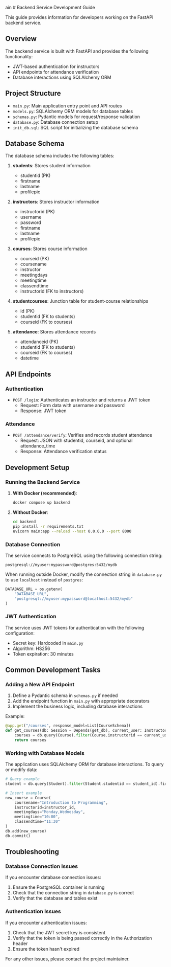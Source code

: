 ain # Backend Service Development Guide

This guide provides information for developers working on the FastAPI backend service.

## Overview

The backend service is built with FastAPI and provides the following functionality:
- JWT-based authentication for instructors
- API endpoints for attendance verification
- Database interactions using SQLAlchemy ORM

## Project Structure

- `main.py`: Main application entry point and API routes
- `models.py`: SQLAlchemy ORM models for database tables
- `schemas.py`: Pydantic models for request/response validation
- `database.py`: Database connection setup
- `init_db.sql`: SQL script for initializing the database schema

## Database Schema

The database schema includes the following tables:

1. **students**: Stores student information
   - studentid (PK)
   - firstname
   - lastname
   - profilepic

2. **instructors**: Stores instructor information
   - instructorid (PK)
   - username
   - password
   - firstname
   - lastname
   - profilepic

3. **courses**: Stores course information
   - courseid (PK)
   - coursename
   - instructor
   - meetingdays
   - meetingtime
   - classendtime
   - instructorid (FK to instructors)

4. **studentcourses**: Junction table for student-course relationships
   - id (PK)
   - studentid (FK to students)
   - courseid (FK to courses)

5. **attendance**: Stores attendance records
   - attendanceid (PK)
   - studentid (FK to students)
   - courseid (FK to courses)
   - datetime

## API Endpoints

### Authentication

- `POST /login`: Authenticates an instructor and returns a JWT token
  - Request: Form data with username and password
  - Response: JWT token

### Attendance

- `POST /attendance/verify`: Verifies and records student attendance
  - Request: JSON with studentid, courseid, and optional attendance_time
  - Response: Attendance verification status

## Development Setup

### Running the Backend Service

1. **With Docker (recommended)**:
   ```bash
   docker compose up backend
   ```

2. **Without Docker**:
   ```bash
   cd backend
   pip install -r requirements.txt
   uvicorn main:app --reload --host 0.0.0.0 --port 8000
   ```

### Database Connection

The service connects to PostgreSQL using the following connection string:
```
postgresql://myuser:mypassword@postgres:5432/mydb
```

When running outside Docker, modify the connection string in `database.py` to use `localhost` instead of `postgres`:
```python
DATABASE_URL = os.getenv(
    "DATABASE_URL",
    "postgresql://myuser:mypassword@localhost:5432/mydb"
)
```

### JWT Authentication

The service uses JWT tokens for authentication with the following configuration:
- Secret key: Hardcoded in `main.py`
- Algorithm: HS256
- Token expiration: 30 minutes

## Common Development Tasks

### Adding a New API Endpoint

1. Define a Pydantic schema in `schemas.py` if needed
2. Add the endpoint function in `main.py` with appropriate decorators
3. Implement the business logic, including database interactions

Example:
```python
@app.get("/courses", response_model=List[CourseSchema])
def get_courses(db: Session = Depends(get_db), current_user: Instructor = Depends(get_current_user)):
    courses = db.query(Course).filter(Course.instructorid == current_user.instructorid).all()
    return courses
```

### Working with Database Models

The application uses SQLAlchemy ORM for database interactions. To query or modify data:

```python
# Query example
student = db.query(Student).filter(Student.studentid == student_id).first()

# Insert example
new_course = Course(
    coursename="Introduction to Programming",
    instructorid=instructor_id,
    meetingdays="Monday,Wednesday",
    meetingtime="10:00",
    classendtime="11:30"
)
db.add(new_course)
db.commit()
```

## Troubleshooting

### Database Connection Issues

If you encounter database connection issues:

1. Ensure the PostgreSQL container is running
2. Check that the connection string in `database.py` is correct
3. Verify that the database and tables exist

### Authentication Issues

If you encounter authentication issues:

1. Check that the JWT secret key is consistent
2. Verify that the token is being passed correctly in the Authorization header
3. Ensure the token hasn't expired

For any other issues, please contact the project maintainer.